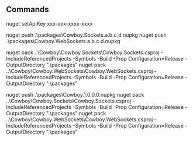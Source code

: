 Commands
------------
nuget setApiKey xxx-xxx-xxxx-xxxx

nuget push .\packages\Cowboy.Sockets.a.b.c.d.nupkg
nuget push .\packages\Cowboy.WebSockets.a.b.c.d.nupkg

nuget pack ..\Cowboy\Cowboy.Sockets\Cowboy.Sockets.csproj -IncludeReferencedProjects -Symbols -Build -Prop Configuration=Release -OutputDirectory ".\packages"
nuget pack ..\Cowboy\Cowboy.WebSockets\Cowboy.WebSockets.csproj -IncludeReferencedProjects -Symbols -Build -Prop Configuration=Release -OutputDirectory ".\packages"

nuget push .\packages\Cowboy.1.0.0.0.nupkg
nuget pack ..\Cowboy\Cowboy.Sockets\Cowboy.Sockets.csproj -IncludeReferencedProjects -Symbols -Build -Prop Configuration=Release -OutputDirectory ".\packages"
nuget pack ..\Cowboy\Cowboy.WebSockets\Cowboy.WebSockets.csproj -IncludeReferencedProjects -Symbols -Build -Prop Configuration=Release -OutputDirectory ".\packages"
